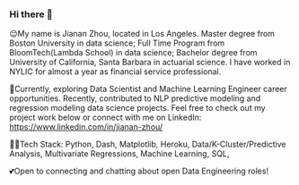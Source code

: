 ### Hi there 👋

:relieved:My name is Jianan Zhou, located in Los Angeles. Master degree from Boston University in data science; Full Time Program from BloomTech(Lambda School) in data science; Bachelor degree from University of California, Santa Barbara in actuarial science. I have worked in NYLIC for almost a year as financial service professional.

:necktie:Currently, exploring Data Scientist and Machine Learning Engineer career opportunities. Recently, contributed to NLP predictive modeling and regression modeling data science projects. Feel free to check out my project work below or connect with me on LinkedIn: https://www.linkedin.com/in/jianan-zhou/

:student:Tech Stack: Python, Dash, Matplotlib, Heroku, Data/K-Cluster/Predictive Analysis, Multivariate Regressions, Machine Learning, SQL,

:two_hearts:Open to connecting and chatting about open Data Engineering roles!
